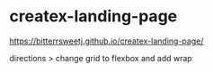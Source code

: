 # createx-landing-page
https://bitterrsweetj.github.io/createx-landing-page/

directions > change grid to flexbox and add wrap